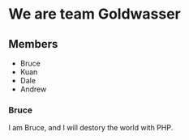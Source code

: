 # We are team Goldwasser

## Members
 - Bruce
 - Kuan
 - Dale
 - Andrew

### Bruce
I am Bruce, and I will destory the world with PHP.
